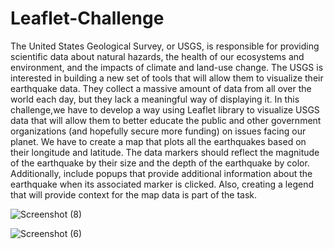 # Leaflet-Challenge
The United States Geological Survey, or USGS, is responsible for providing scientific data about natural hazards, the health of our ecosystems and environment, and the impacts of climate and land-use change.
The USGS is interested in building a new set of tools that will allow them to visualize their earthquake data. They collect a massive amount of data from all over the world each day, but they lack a meaningful way of displaying it. In this challenge,we have to develop a way using Leaflet library to visualize USGS data that will allow them to better educate the public and other government organizations (and hopefully secure more funding) on issues facing our planet.
We have to create a map that plots all the earthquakes based on their longitude and latitude. The data markers should reflect the magnitude of the earthquake by their size and the depth of the earthquake by color. Additionally, include popups that provide additional information about the earthquake when its associated marker is clicked. Also, creating a legend that will provide context for the map data is part of the task.


![Screenshot (8)](https://github.com/sughra-bit/Leaflet-Challenge/assets/135158002/4228f3ec-8cea-4a90-8ce6-5cbef4bd7ef3)


![Screenshot (6)](https://github.com/sughra-bit/Leaflet-Challenge/assets/135158002/e2ef56c6-8f06-4198-a6b9-6e0215886601)

